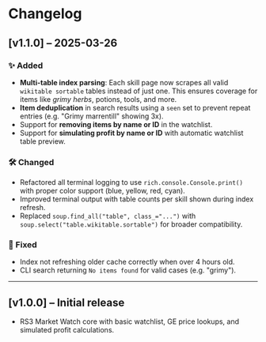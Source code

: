 # Changelog

## [v1.1.0] – 2025-03-26
### ✨ Added
- **Multi-table index parsing**: Each skill page now scrapes all valid `wikitable sortable` tables instead of just one. This ensures coverage for items like *grimy herbs*, potions, tools, and more.
- **Item deduplication** in search results using a `seen` set to prevent repeat entries (e.g. "Grimy marrentill" showing 3x).
- Support for **removing items by name or ID** in the watchlist.
- Support for **simulating profit by name or ID** with automatic watchlist table preview.

### 🛠 Changed
- Refactored all terminal logging to use `rich.console.Console.print()` with proper color support (blue, yellow, red, cyan).
- Improved terminal output with table counts per skill shown during index refresh.
- Replaced `soup.find_all("table", class_="...")` with `soup.select("table.wikitable.sortable")` for broader compatibility.

### 🧼 Fixed
- Index not refreshing older cache correctly when over 4 hours old.
- CLI search returning `No items found` for valid cases (e.g. "grimy").

---

## [v1.0.0] – Initial release
- RS3 Market Watch core with basic watchlist, GE price lookups, and simulated profit calculations.
